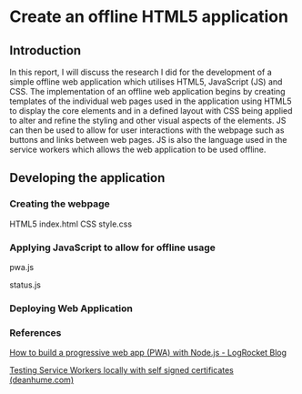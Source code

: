 # **Create an offline HTML5 application**

## Introduction

In this report, I will discuss the research I did for the development of a simple offline web application which utilises HTML5, JavaScript (JS) and CSS. The implementation of an offline web application begins by creating templates of the individual web pages used in the application using HTML5 to display the core elements and in a defined layout with CSS being applied to alter and refine the styling and other visual aspects of the elements. JS can then be used to allow for user interactions with the webpage such as buttons and links between web pages. JS is also the language used in the service workers which allows the web application to be used offline.

## Developing the application

### Creating the webpage

HTML5
    index.html
CSS
    style.css

### Applying JavaScript to allow for offline usage

pwa.js

status.js


### Deploying Web Application


### References

[How to build a progressive web app (PWA) with Node.js - LogRocket Blog](https://blog.logrocket.com/how-to-build-a-progressive-web-app-pwa-with-node-js/)

[Testing Service Workers locally with self signed certificates (deanhume.com)](https://deanhume.com/testing-service-workers-locally-with-self-signed-certificates/)
